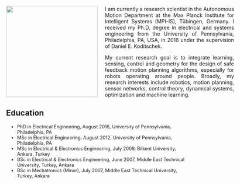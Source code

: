<div>
<div style="width:250px;float:left;" align="center">
<img src="{{ site.url }}/assets/omurarslan.jpg" style="width:250px">
<br>
 <a href="mailto:omur.arslan@tuebingen.mpg.de" style="text-decoration:none;"> <i class="fas fa-envelope" style="font-size:1.5em;color:black;"></i> </a>&nbsp;
 <i class="ai ai-researchgate-square big-icon" style="font-size:1.5em;color:black;"></i>&nbsp;
 <i class="ai ai-orcid big-icon" style="font-size:1.5em;color:black;"></i>&nbsp;
 <i class="ai ai-google-scholar-square big-icon" style="font-size:1.5em;color:black;"></i>&nbsp;
 <i class="fab fa-github" style="font-size:1.5em;color:black;"></i>&nbsp;
 <a href="mailto:omur.arslan@tuebingen.mpg.de"><i class="fab fa-linkedin" style="font-size:1.5em;color:black;"></i></a>
 <i class="ai ai-cv-square big-icon" style="font-size:1.5em;color:black;"></i>&nbsp;
</div> 
<div style="width:70%;padding-left:270px;">
<p style="text-align:justify;"> I am currently a research scientist in the Autonomous Motion Department at the Max Planck Institute for Intelligent Systems (MPI-IS), Tübingen, Germany. I received my Ph.D. degree in electrical and systems engineering from the University of Pennsylvania, Philadelphia, PA, USA, in 2016 under the supervision of Daniel E. Koditschek.
</p>
<p style="text-align:justify;"> My current research goal is to integrate learning, sensing, control and geometry for the design of safe feedback motion planning algorithms, especially for robots operating around people. Broadly, my research interests include robotics, motion planning, sensor networks, control theory, dynamical systems, optimization and machine learning.
 </p>
</div>  
</div>

<div>
<h2> Education </h2>
 <ul style="font-size:0.9em;padding-left:30px;">
  <li>PhD in Electrical Engineering, August 2016, University of Pennsylvania, Philadelphia, PA</li>
  <li>MSc in Electrical Engineering, August 2012, University of Pennsylvania, Philadelphia, PA</li>
  <li>MSc in Electrical & Electronics Engineering, July 2009, Bilkent University, Ankara, Turkey</li>
  <li>BSc in Electrical & Electronics Engineering, June 2007, Middle East Technical University, Turkey, Ankara</li>
  <li>BSc in Mechatronics (Minor), July 2007, Middle East Technical University, Turkey, Ankara</li>
</ul>
 </div>


